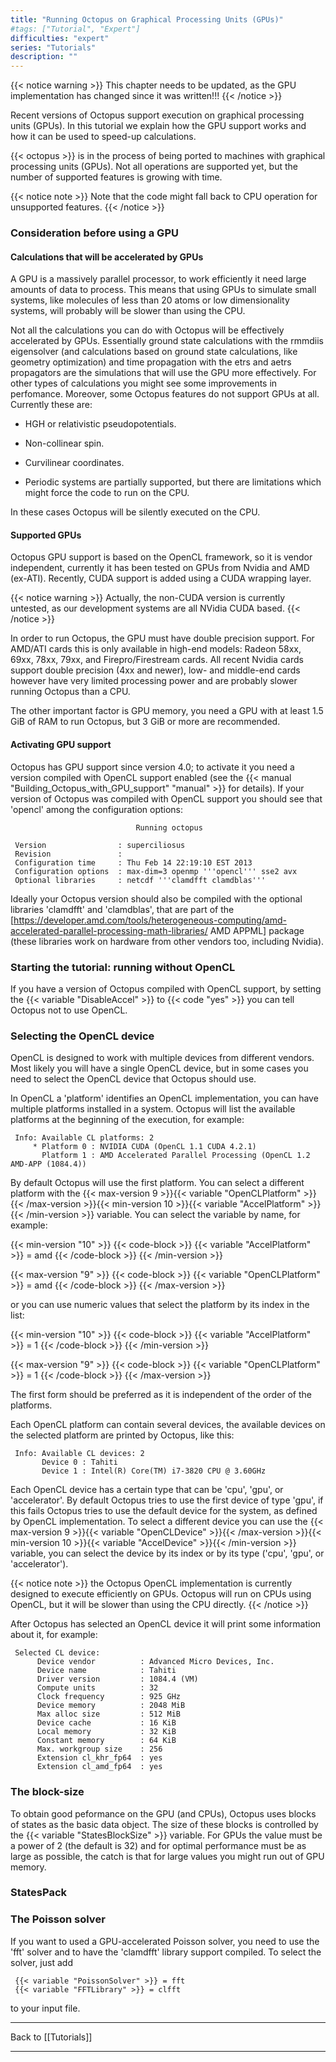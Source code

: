 ```yaml
---
title: "Running Octopus on Graphical Processing Units (GPUs)"
#tags: ["Tutorial", "Expert"]
difficulties: "expert"
series: "Tutorials"
description: ""
---
```



{{< notice warning >}}
This chapter needs to be updated, as the GPU implementation has changed since it was written!!!
{{< /notice >}}


Recent versions of Octopus support execution on graphical processing
units (GPUs). In this tutorial we explain how the GPU support works
and how it can be used to speed-up calculations.

{{< octopus >}} is in the process of being ported to machines with graphical processing units (GPUs). Not all operations are supported yet, but the number of supported features is growing with time. 

{{< notice note >}}
Note that the code might fall back to CPU operation for unsupported features. 
{{< /notice >}}

### Consideration before using a GPU

#### Calculations that will be accelerated by GPUs

A GPU is a massively parallel processor, to work efficiently it need
large amounts of data to process. This means that using GPUs to
simulate small systems, like molecules of less than 20 atoms or low
dimensionality systems, will probably will be slower than using the CPU.

Not all the calculations you can do with Octopus will be effectively
accelerated by GPUs. Essentially ground state calculations with the
rmmdiis eigensolver (and calculations based on ground state calculations, like geometry optimization) and time propagation with the etrs and aetrs
propagators are the simulations that will use the GPU more
effectively. For other types of calculations you might see some
improvements in perfomance. Moreover, some Octopus features do not
support GPUs at all. Currently these are:

* HGH or relativistic pseudopotentials.
* Non-collinear spin.
* Curvilinear coordinates.

* Periodic systems are partially supported, but there are limitations which might force the code to run on the CPU.

In these cases Octopus will be silently executed on the CPU.

#### Supported GPUs

Octopus GPU support is based on the OpenCL framework, so it is vendor
independent, currently it has been tested on GPUs from Nvidia and AMD
(ex-ATI). Recently, CUDA support is added using a CUDA wrapping layer.

{{< notice warning >}}
Actually, the non-CUDA version is currently untested, as our development systems are all NVidia CUDA based.
{{< /notice >}}

In order to run Octopus, the GPU must have double precision
support. For AMD/ATI cards this is only available in high-end models:
Radeon 58xx, 69xx, 78xx, 79xx, and Firepro/Firestream cards. All
recent Nvidia cards support double precision (4xx and newer), low- and
middle-end cards however have very limited processing power and are
probably slower running Octopus than a CPU.

The other important factor is GPU memory, you need a GPU with at least
1.5 GiB of RAM to run Octopus, but 3 GiB or more are recommended. 


#### Activating GPU support

Octopus has GPU support since version 4.0; to activate it you need a version compiled with OpenCL support enabled (see the {{< manual "Building_Octopus_with_GPU_support" "manual" >}} for details). If your version of Octopus was compiled with OpenCL support you should see that 'opencl' among the configuration options:

```text
                            Running octopus
 
 Version                : superciliosus
 Revision               :
 Configuration time     : Thu Feb 14 22:19:10 EST 2013
 Configuration options  : max-dim=3 openmp '''opencl''' sse2 avx
 Optional libraries     : netcdf '''clamdfft clamdblas'''
```

Ideally your Octopus version should also be compiled with the optional libraries 'clamdfft' and 'clamdblas', that are part of the [https://developer.amd.com/tools/heterogeneous-computing/amd-accelerated-parallel-processing-math-libraries/ AMD APPML] package (these libraries work on hardware from other vendors too, including Nvidia).

### Starting the tutorial: running without OpenCL

If you have a version of Octopus compiled with OpenCL support, by setting the {{< variable "DisableAccel" >}} to {{< code "yes" >}} you can tell Octopus not to use OpenCL.

### Selecting the OpenCL device

OpenCL is designed to work with multiple devices from different vendors. Most likely you will have a single OpenCL device, but in some cases you need to select the OpenCL device that Octopus should use.

In OpenCL a 'platform' identifies an OpenCL implementation, you can have multiple platforms installed in a system. Octopus will list the available platforms at the beginning of the execution, for example:

```text
 Info: Available CL platforms: 2
     * Platform 0 : NVIDIA CUDA (OpenCL 1.1 CUDA 4.2.1)
       Platform 1 : AMD Accelerated Parallel Processing (OpenCL 1.2 AMD-APP (1084.4))
```

By default Octopus will use the first platform. You can select a different platform with the 
{{< max-version 9 >}}{{< variable "OpenCLPlatform" >}}{{< /max-version >}}{{< min-version 10 >}}{{< variable "AccelPlatform" >}}{{< /min-version >}} 
variable. You can select the variable by name, for example:

{{< min-version "10" >}}
{{< code-block >}}
{{< variable "AccelPlatform" >}} = amd
{{< /code-block >}}
{{< /min-version >}}

{{< max-version "9" >}}
{{< code-block >}}
{{< variable "OpenCLPlatform" >}} = amd
{{< /code-block >}}
{{< /max-version >}}

or you can use numeric values that select the platform by its index in the list:

{{< min-version "10" >}}
{{< code-block >}}
{{< variable "AccelPlatform" >}} = 1
{{< /code-block >}}
{{< /min-version >}}

{{< max-version "9" >}}
{{< code-block >}}
{{< variable "OpenCLPlatform" >}} = 1
{{< /code-block >}}
{{< /max-version >}}

The first form should be preferred as it is independent of the order of the platforms.

Each OpenCL platform can contain several devices, the available devices on the selected platform are printed by Octopus, like this:

```text
 Info: Available CL devices: 2
       Device 0 : Tahiti
       Device 1 : Intel(R) Core(TM) i7-3820 CPU @ 3.60GHz
```

Each OpenCL device has a certain type that can be 'cpu', 'gpu', or 'accelerator'. By default Octopus tries to use the first device of type 'gpu', if this fails Octopus tries to use the default device for the system, as defined by OpenCL implementation. To select a different device you can use the 
{{< max-version 9 >}}{{< variable "OpenCLDevice" >}}{{< /max-version >}}{{< min-version 10 >}}{{< variable "AccelDevice" >}}{{< /min-version >}} variable, you can select the device by its index or by its type ('cpu', 'gpu', or 'accelerator').

{{< notice note >}}
the Octopus OpenCL implementation is currently designed to execute efficiently on GPUs. Octopus will run on CPUs using OpenCL, but it will be slower than using the CPU directly.
{{< /notice >}}

After Octopus has selected an OpenCL device it will print some information about it, for example:

```text
 Selected CL device:
      Device vendor          : Advanced Micro Devices, Inc.
      Device name            : Tahiti
      Driver version         : 1084.4 (VM)
      Compute units          : 32
      Clock frequency        : 925 GHz
      Device memory          : 2048 MiB
      Max alloc size         : 512 MiB
      Device cache           : 16 KiB
      Local memory           : 32 KiB
      Constant memory        : 64 KiB
      Max. workgroup size    : 256
      Extension cl_khr_fp64  : yes
      Extension cl_amd_fp64  : yes
```



### The block-size

To obtain good peformance on the GPU (and CPUs), Octopus uses blocks of states as the basic data object. The size of these blocks is controlled by the {{< variable "StatesBlockSize" >}} variable. For GPUs the value must be a power of 2 (the default is 32) and for optimal performance must be as large as possible, the catch is that for large values you might run out of GPU memory.

### StatesPack

### The Poisson solver

If you want to used a GPU-accelerated Poisson solver, you need to use the 'fft' solver and to have the 'clamdfft' library support compiled. To select the solver, just add

```text
 {{< variable "PoissonSolver" >}} = fft
 {{< variable "FFTLibrary" >}} = clfft
```

to your input file.


<span class=noprint><hr>
Back to [[Tutorials]]



---------------------------------------------
